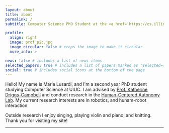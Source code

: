```yaml
---
layout: about
title: about
permalink: /
subtitle: Computer Science PhD Student at the <a href='https://cs.illinois.edu/'>University of Illinois at Urbana-Champaign</a>

profile:
  align: right
  image: prof_pic.jpg
  image_circular: false # crops the image to make it circular
  more_info: >

news: false # includes a list of news items
selected_papers: true # includes a list of papers marked as "selected={true}"
social: true # includes social icons at the bottom of the page
---
```


Hello! My name is Maria Lusardi, and I'm a second year PhD student studying Computer Science at UIUC. I am advised by <a href='https://krdc.web.illinois.edu/'>Prof. Katherine Driggs-Campbell</a> and conduct research in the <a href='https://thehcalab.web.illinois.edu/'>Human-Centered Autonomy Lab</a>. My current research interests are in robotics, and hunam-robot interaction.

Outside research I enjoy singing, playing violin and piano, and knitting. Thank you for visiting my site!

---